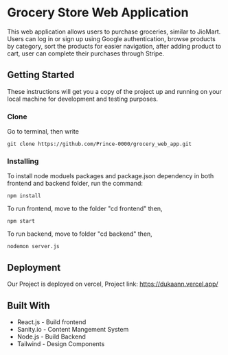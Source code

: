 # Grocery Store Web Application

This web application allows users to purchase groceries, similar to JioMart. Users can log in or sign up using Google authentication, browse products by category, sort the products for easier navigation, after adding product to cart, user can complete their purchases through Stripe.

## Getting Started

These instructions will get you a copy of the project up and running on your local machine for development and testing purposes.

### Clone

Go to terminal, then write 

```
git clone https://github.com/Prince-0000/grocery_web_app.git
```

### Installing

To install node moduels packages and package.json dependency in both frontend and backend folder, run the command:

```
npm install
```

To run frontend, move to the folder "cd frontend" then,

```
npm start
```

To run backend, move to folder "cd backend" then, 

```
nodemon server.js
```

## Deployment

Our Project is deployed on vercel, Project link:
https://dukaann.vercel.app/

## Built With

* React.js - Build frontend
* Sanity.io - Content Mangement System
* Node.js - Build Backend
* Tailwind - Design Components
